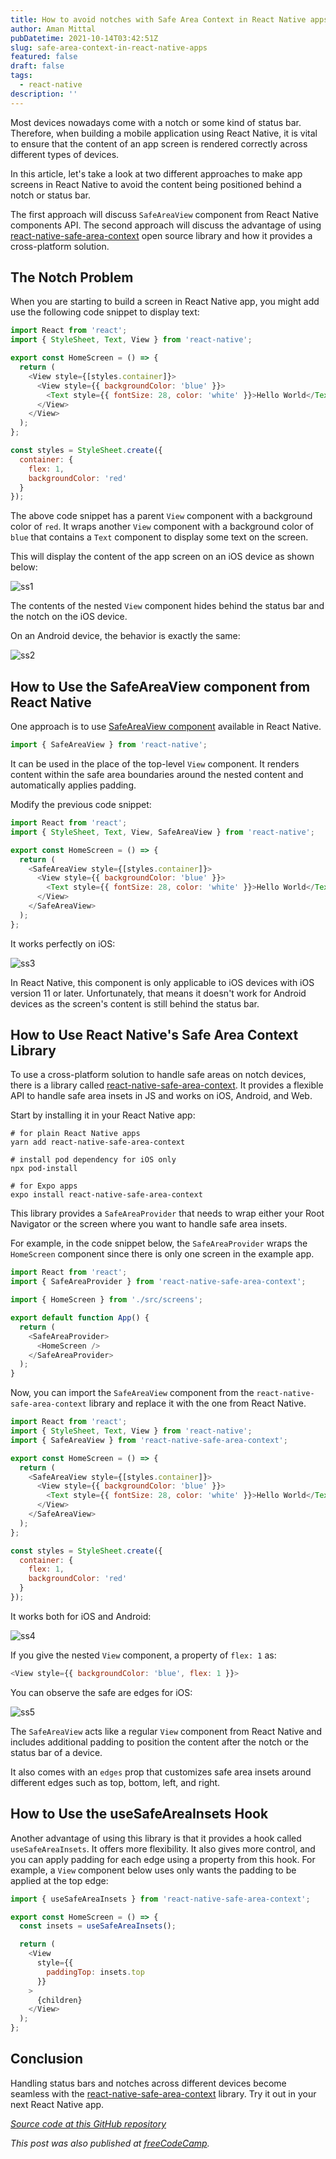 ```yaml
---
title: How to avoid notches with Safe Area Context in React Native apps
author: Aman Mittal
pubDatetime: 2021-10-14T03:42:51Z
slug: safe-area-context-in-react-native-apps
featured: false
draft: false
tags:
  - react-native
description: ''
---
```


Most devices nowadays come with a notch or some kind of status bar. Therefore, when building a mobile application using React Native, it is vital to ensure that the content of an app screen is rendered correctly across different types of devices.

In this article, let's take a look at two different approaches to make app screens in React Native to avoid the content being positioned behind a notch or status bar.

The first approach will discuss `SafeAreaView` component from React Native components API. The second approach will discuss the advantage of using [react-native-safe-area-context](https://github.com/th3rdwave/react-native-safe-area-context#readme) open source library and how it provides a cross-platform solution.

## The Notch Problem

When you are starting to build a screen in React Native app, you might add use the following code snippet to display text:

```js
import React from 'react';
import { StyleSheet, Text, View } from 'react-native';

export const HomeScreen = () => {
  return (
    <View style={[styles.container]}>
      <View style={{ backgroundColor: 'blue' }}>
        <Text style={{ fontSize: 28, color: 'white' }}>Hello World</Text>
      </View>
    </View>
  );
};

const styles = StyleSheet.create({
  container: {
    flex: 1,
    backgroundColor: 'red'
  }
});
```

The above code snippet has a parent `View` component with a background color of `red`. It wraps another `View` component with a background color of `blue` that contains a `Text` component to display some text on the screen.

This will display the content of the app screen on an iOS device as shown below:

![ss1](https://i.imgur.com/Qfizjpr.png)

The contents of the nested `View` component hides behind the status bar and the notch on the iOS device.

On an Android device, the behavior is exactly the same:

![ss2](https://i.imgur.com/RY1tEfz.png)

## How to Use the SafeAreaView component from React Native

One approach is to use [SafeAreaView component](https://reactnative.dev/docs/safeareaview) available in React Native.

```js
import { SafeAreaView } from 'react-native';
```

It can be used in the place of the top-level `View` component. It renders content within the safe area boundaries around the nested content and automatically applies padding.

Modify the previous code snippet:

```js
import React from 'react';
import { StyleSheet, Text, View, SafeAreaView } from 'react-native';

export const HomeScreen = () => {
  return (
    <SafeAreaView style={[styles.container]}>
      <View style={{ backgroundColor: 'blue' }}>
        <Text style={{ fontSize: 28, color: 'white' }}>Hello World</Text>
      </View>
    </SafeAreaView>
  );
};
```

It works perfectly on iOS:

![ss3](https://i.imgur.com/Mve0Nhu.png)

In React Native, this component is only applicable to iOS devices with iOS version 11 or later. Unfortunately, that means it doesn't work for Android devices as the screen's content is still behind the status bar.

## How to Use React Native's Safe Area Context Library

To use a cross-platform solution to handle safe areas on notch devices, there is a library called [react-native-safe-area-context](https://github.com/th3rdwave/react-native-safe-area-context). It provides a flexible API to handle safe area insets in JS and works on iOS, Android, and Web.

Start by installing it in your React Native app:

```shell
# for plain React Native apps
yarn add react-native-safe-area-context

# install pod dependency for iOS only
npx pod-install

# for Expo apps
expo install react-native-safe-area-context
```

This library provides a `SafeAreaProvider` that needs to wrap either your Root Navigator or the screen where you want to handle safe area insets.

For example, in the code snippet below, the `SafeAreaProvider` wraps the `HomeScreen` component since there is only one screen in the example app.

```js
import React from 'react';
import { SafeAreaProvider } from 'react-native-safe-area-context';

import { HomeScreen } from './src/screens';

export default function App() {
  return (
    <SafeAreaProvider>
      <HomeScreen />
    </SafeAreaProvider>
  );
}
```

Now, you can import the `SafeAreaView` component from the `react-native-safe-area-context` library and replace it with the one from React Native.

```js
import React from 'react';
import { StyleSheet, Text, View } from 'react-native';
import { SafeAreaView } from 'react-native-safe-area-context';

export const HomeScreen = () => {
  return (
    <SafeAreaView style={[styles.container]}>
      <View style={{ backgroundColor: 'blue' }}>
        <Text style={{ fontSize: 28, color: 'white' }}>Hello World</Text>
      </View>
    </SafeAreaView>
  );
};

const styles = StyleSheet.create({
  container: {
    flex: 1,
    backgroundColor: 'red'
  }
});
```

It works both for iOS and Android:

![ss4](https://i.imgur.com/lfOTL3J.png)

If you give the nested `View` component, a property of `flex: 1` as:

```js
<View style={{ backgroundColor: 'blue', flex: 1 }}>
```

You can observe the safe are edges for iOS:

![ss5](https://i.imgur.com/86uwW7N.png)

The `SafeAreaView` acts like a regular `View` component from React Native and includes additional padding to position the content after the notch or the status bar of a device.

It also comes with an `edges` prop that customizes safe area insets around different edges such as top, bottom, left, and right.

## How to Use the useSafeAreaInsets Hook

Another advantage of using this library is that it provides a hook called `useSafeAreaInsets`. It offers more flexibility. It also gives more control, and you can apply padding for each edge using a property from this hook. For example, a `View` component below uses only wants the padding to be applied at the top edge:

```js
import { useSafeAreaInsets } from 'react-native-safe-area-context';

export const HomeScreen = () => {
  const insets = useSafeAreaInsets();

  return (
    <View
      style={{
        paddingTop: insets.top
      }}
    >
      {children}
    </View>
  );
};
```

## Conclusion

Handling status bars and notches across different devices become seamless with the [react-native-safe-area-context](https://github.com/th3rdwave/react-native-safe-area-context#readme) library. Try it out in your next React Native app.

_[Source code at this GitHub repository](https://github.com/amandeepmittal/react-native-examples/tree/master/rnSplashAndIconExample)_

_This post was also published at [freeCodeCamp](https://www.freecodecamp.org/news/how-to-use-safe-area-context-to-avoid-notches-in-react-native-apps/)._
